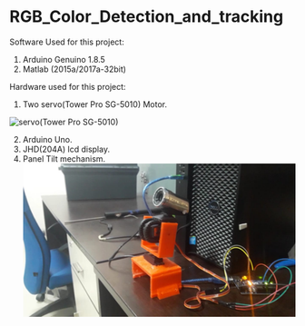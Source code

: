 # RGB_Color_Detection_and_tracking


Software Used for this project:

1) Arduino Genuino 1.8.5
2) Matlab (2015a/2017a-32bit)

Hardware used for this project:

1) Two servo(Tower Pro SG-5010) Motor.

![](https://github.com/MrNakum/RGB_Color_Detection_and_tracking/blob/master/Images/img2.jpeg "servo(Tower Pro SG-5010)")

2) Arduino Uno.
3) JHD(204A) lcd display.
4) Panel Tilt mechanism.
![](https://github.com/MrNakum/RGB_Color_Detection_and_tracking/blob/master/Images/img1.jpeg "Panel Tilt mechanism")


